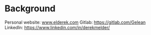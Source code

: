 # Background

Personal website: www.elderek.com
Gitlab: https://gitlab.com/Gelean
LinkedIn: https://www.linkedin.com/in/derekmelder/
